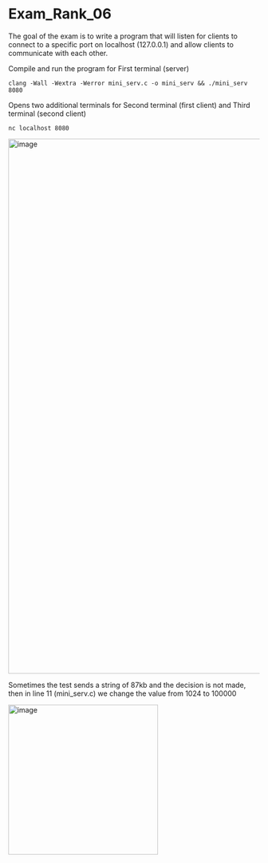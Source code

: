# Exam_Rank_06

The goal of the exam is to write a program that will listen for clients to connect to a specific port on localhost (127.0.0.1) and allow clients to communicate with each other.

Compile and run the program for First terminal (server)
```
clang -Wall -Wextra -Werror mini_serv.c -o mini_serv && ./mini_serv 8080
```
Opens two additional terminals for Second terminal (first client) and Third terminal (second client)
```
nc localhost 8080
```
<img width="1070" alt="image" src="https://user-images.githubusercontent.com/58044383/204136683-34119db9-c4ec-446e-b1b8-73ac2ea7c2d5.png">

Sometimes the test sends a string of 87kb and the decision is not made, then in line 11 (mini_serv.c) we change the value from 1024 to 100000

<img width="300" alt="image" src="https://user-images.githubusercontent.com/58044383/206531101-9dcb9dc3-c4b5-4efb-a4ee-7b6b0c4f3544.png">
